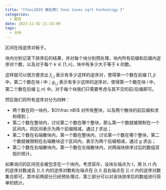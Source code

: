 ```yaml
---
title: "[Ynoi2019 模拟赛] Yuno loves sqrt technology I"
categories:
  - 题目
date: 2023-11-02 21:33:09
tags:
  - 分块
---
```

区间在线逆序对板子。

块内分别记录下排序后的结果，并对每个块分别预处理，块内所有前缀和后缀内逆序对个数，以及对于每个 $k\in[1,n]$，块中有多少大于等于 $k$ 的数。

这样就可以很方便求出 $f_{i,j}$ 表示有多少这样的逆序对，使得第一个数在前缀 $[1,j)$ 中，第二个数在块 $i$ 中；$g_{i,j}$ 表示有多少这样的逆序对，使得第一个数在块 $i$ 中，第二个数在后缀 $[j,n)$ 中。对于每个块我们只需要考虑与其不交的前/后缀即可。

然后我们将所有逆序对分为四种：

- 两个数在同一块内，$O(\frac nB)$ 对所有整块，以及两个散块的前后缀和求和得到；
- 第二个数在整块内，讨论第二个数在哪个整块，那么第一个数就被限制在一个区间内，将区间表示为两个前缀相减，通过 $f$ 求出；
- 第二个数在右端散块内，第一个数在整块内，讨论第一个数在哪个整块，第二个数就被限制在右端散块这个区间内，表示为两个后缀相减，通过 $g$ 求出；
- 第二个数在右端散块内，第一个数在左端散块内，对两端块排序过后的数组双指针统计。

如果询问的区间完全被包含在一个块内，考虑容斥，设块左端点为 $t$，用 $[t,r)$ 内的逆序对数减去 $[t,l)$ 内的逆序对数和左端点在 $[t,l)$ 且右端点在 $[l,r)$ 内的逆序对数集合即可，其中前两部分已经预处理过，第三部分可以对该块排序后的数组进行简单的统计。